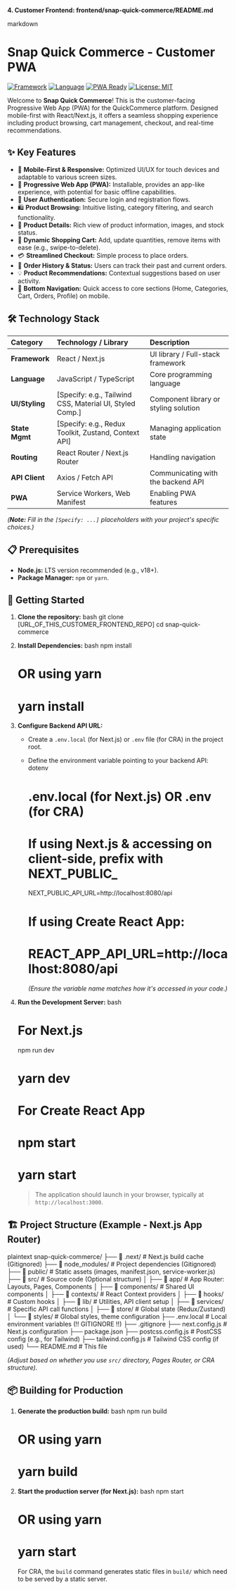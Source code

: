 **4. Customer Frontend: frontend/snap-quick-commerce/README.md**

markdown
# Snap Quick Commerce - Customer PWA

[![Framework](https://img.shields.io/badge/Framework-React%20/%20Next.js-blue.svg)]() <!-- Link to React/Next.js -->
[![Language](https://img.shields.io/badge/Language-JavaScript/TypeScript-yellow.svg)]() <!-- Adjust -->
[![PWA Ready](https://img.shields.io/badge/PWA-Ready-brightgreen.svg)]()
[![License: MIT](https://img.shields.io/badge/License-MIT-yellow.svg)](https://opensource.org/licenses/MIT) <!-- Replace -->

Welcome to **Snap Quick Commerce**! This is the customer-facing Progressive Web App (PWA) for the QuickCommerce platform. Designed mobile-first with React/Next.js, it offers a seamless shopping experience including product browsing, cart management, checkout, and real-time recommendations.

## ✨ Key Features

*   📱 **Mobile-First & Responsive:** Optimized UI/UX for touch devices and adaptable to various screen sizes.
*   🚀 **Progressive Web App (PWA):** Installable, provides an app-like experience, with potential for basic offline capabilities.
*   👤 **User Authentication:** Secure login and registration flows.
*   🛍 **Product Browsing:** Intuitive listing, category filtering, and search functionality.
*   📄 **Product Details:** Rich view of product information, images, and stock status.
*   🛒 **Dynamic Shopping Cart:** Add, update quantities, remove items with ease (e.g., swipe-to-delete).
*   💳 **Streamlined Checkout:** Simple process to place orders.
*   📜 **Order History & Status:** Users can track their past and current orders.
*   💡 **Product Recommendations:** Contextual suggestions based on user activity.
*   🧭 **Bottom Navigation:** Quick access to core sections (Home, Categories, Cart, Orders, Profile) on mobile.

## 🛠 Technology Stack

| Category         | Technology / Library                                      | Description                                   |
| :--------------- | :-------------------------------------------------------- | :-------------------------------------------- |
| **Framework**    | React / Next.js                                           | UI library / Full-stack framework             |
| **Language**     | JavaScript / TypeScript                                   | Core programming language                     |
| **UI/Styling**   | [Specify: e.g., Tailwind CSS, Material UI, Styled Comp.]  | Component library or styling solution         |
| **State Mgmt**   | [Specify: e.g., Redux Toolkit, Zustand, Context API]      | Managing application state                    |
| **Routing**      | React Router / Next.js Router                             | Handling navigation                           |
| **API Client**   | Axios / Fetch API                                         | Communicating with the backend API            |
| **PWA**          | Service Workers, Web Manifest                             | Enabling PWA features                         |

*(**Note:** Fill in the `[Specify: ...]` placeholders with your project's specific choices.)*

## 📋 Prerequisites

*   **Node.js:** LTS version recommended (e.g., v18+).
*   **Package Manager:** `npm` or `yarn`.

## 🚀 Getting Started

1.  **Clone the repository:**
    bash
    git clone [URL_OF_THIS_CUSTOMER_FRONTEND_REPO]
    cd snap-quick-commerce
    
2.  **Install Dependencies:**
    bash
    npm install
    # OR using yarn
    # yarn install
    
3.  **Configure Backend API URL:**
    *   Create a `.env.local` (for Next.js) or `.env` file (for CRA) in the project root.
    *   Define the environment variable pointing to your backend API:
        dotenv
        # .env.local (for Next.js) OR .env (for CRA)

        # If using Next.js & accessing on client-side, prefix with NEXT_PUBLIC_
        NEXT_PUBLIC_API_URL=http://localhost:8080/api

        # If using Create React App:
        # REACT_APP_API_URL=http://localhost:8080/api
        
        *(Ensure the variable name matches how it's accessed in your code.)*

4.  **Run the Development Server:**
    bash
    # For Next.js
    npm run dev
    # yarn dev

    # For Create React App
    # npm start
    # yarn start
    
    > The application should launch in your browser, typically at `http://localhost:3000`.

## 🏗 Project Structure (Example - Next.js App Router)

plaintext
snap-quick-commerce/
├── 📁 .next/                # Next.js build cache (Gitignored)
├── 📁 node_modules/         # Project dependencies (Gitignored)
├── 📁 public/               # Static assets (images, manifest.json, service-worker.js)
├── 📁 src/                  # Source code (Optional structure)
│   ├── 📁 app/              # App Router: Layouts, Pages, Components
│   ├── 📁 components/       # Shared UI components
│   ├── 📁 contexts/         # React Context providers
│   ├── 📁 hooks/            # Custom hooks
│   ├── 📁 lib/              # Utilities, API client setup
│   ├── 📁 services/         # Specific API call functions
│   ├── 📁 store/            # Global state (Redux/Zustand)
│   └── 📁 styles/           # Global styles, theme configuration
├── .env.local              # Local environment variables (!! GITIGNORE !!)
├── .gitignore
├── next.config.js          # Next.js configuration
├── package.json
├── postcss.config.js       # PostCSS config (e.g., for Tailwind)
├── tailwind.config.js      # Tailwind CSS config (if used)
└── README.md               # This file

*(Adjust based on whether you use `src/` directory, Pages Router, or CRA structure).*

## 📦 Building for Production

1.  **Generate the production build:**
    bash
    npm run build
    # OR using yarn
    # yarn build
    
2.  **Start the production server (for Next.js):**
    bash
    npm start
    # OR using yarn
    # yarn start
    
    For CRA, the `build` command generates static files in `build/` which need to be served by a static server.
